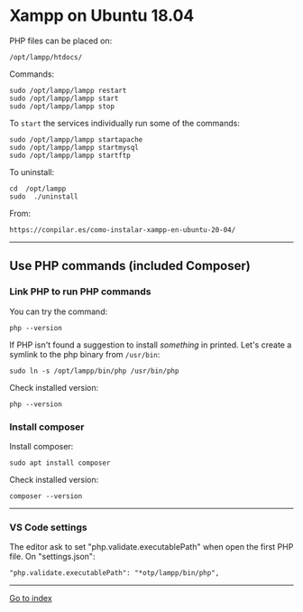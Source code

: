 # Xampp on Ubuntu 18.04

PHP files can be placed on:

    /opt/lampp/htdocs/


Commands:

	sudo /opt/lampp/lampp restart
	sudo /opt/lampp/lampp start
	sudo /opt/lampp/lampp stop

To `start` the services individually run some of the commands:

	sudo /opt/lampp/lampp startapache
    sudo /opt/lampp/lampp startmysql
    sudo /opt/lampp/lampp startftp

To uninstall:

	cd  /opt/lampp
	sudo  ./uninstall


From:

	https://conpilar.es/como-instalar-xampp-en-ubuntu-20-04/

***

## Use PHP commands (included Composer)

### Link PHP to run PHP commands

You can try the command:

	php --version

If PHP isn't found a suggestion to install *something* in printed.
Let's create a symlink to the php binary from `/usr/bin`:

	sudo ln -s /opt/lampp/bin/php /usr/bin/php

Check installed version:

	php --version


### Install composer

Install composer:

	sudo apt install composer

Check installed version:

	composer --version


***

### VS Code settings

The editor ask to set "php.validate.executablePath"  when open the first PHP file.
On "settings.json":

	"php.validate.executablePath": "*otp/lampp/bin/php",


***

[Go to index](../../README.md)

